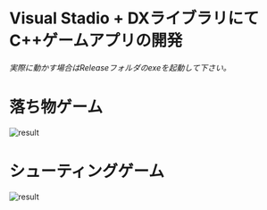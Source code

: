 # Visual Stadio + DXライブラリにてC++ゲームアプリの開発  
###### 実際に動かす場合はReleaseフォルダのexeを起動して下さい。
  
    
# 落ち物ゲーム
![result](https://github.com/zipperr/media/blob/master/test.gif)  
   
# シューティングゲーム  
![result](https://github.com/zipperr/media/blob/master/test2.gif)  
